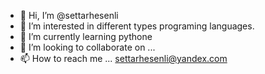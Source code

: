 - 👋 Hi, I’m @settarhesenli
- 👀 I’m interested in different types programing languages.
- 🌱 I’m currently learning pythone
- 💞️ I’m looking to collaborate on ...
- 📫 How to reach me ... settarhesenli@yandex.com

<!---
settarhesenli/settarhesenli is a ✨ special ✨ repository because its `README.md` (this file) appears on your GitHub profile.
You can click the Preview link to take a look at your changes.
--->
